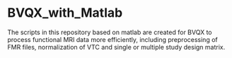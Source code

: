 # BVQX_with_Matlab
The scripts in this repository based on matlab are created for BVQX to process functional MRI data more efficiently, including preprocessing of FMR files, normalization of VTC and single or multiple study design matrix.
